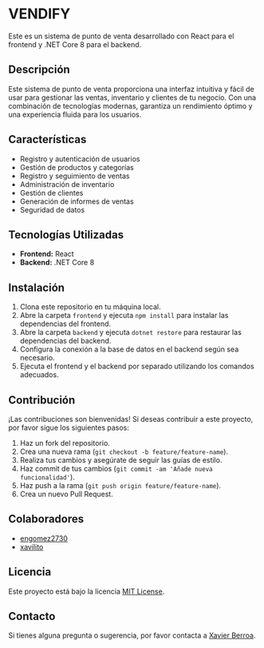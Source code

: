 # VENDIFY

Este es un sistema de punto de venta desarrollado con React para el frontend y .NET Core 8 para el backend.

## Descripción

Este sistema de punto de venta proporciona una interfaz intuitiva y fácil de usar para gestionar las ventas, inventario y clientes de tu negocio. Con una combinación de tecnologías modernas, garantiza un rendimiento óptimo y una experiencia fluida para los usuarios.

## Características

- Registro y autenticación de usuarios
- Gestión de productos y categorías
- Registro y seguimiento de ventas
- Administración de inventario
- Gestión de clientes
- Generación de informes de ventas
- Seguridad de datos

## Tecnologías Utilizadas

- **Frontend:** React
- **Backend:** .NET Core 8

## Instalación

1. Clona este repositorio en tu máquina local.
2. Abre la carpeta `frontend` y ejecuta `npm install` para instalar las dependencias del frontend.
3. Abre la carpeta `backend` y ejecuta `dotnet restore` para restaurar las dependencias del backend.
4. Configura la conexión a la base de datos en el backend según sea necesario.
5. Ejecuta el frontend y el backend por separado utilizando los comandos adecuados.

## Contribución

¡Las contribuciones son bienvenidas! Si deseas contribuir a este proyecto, por favor sigue los siguientes pasos:

1. Haz un fork del repositorio.
2. Crea una nueva rama (`git checkout -b feature/feature-name`).
3. Realiza tus cambios y asegúrate de seguir las guías de estilo.
4. Haz commit de tus cambios (`git commit -am 'Añade nueva funcionalidad'`).
5. Haz push a la rama (`git push origin feature/feature-name`).
6. Crea un nuevo Pull Request.

## Colaboradores

- [engomez2730](https://github.com/engomez2730)
- [xavilito](https://github.com/xavilito)

## Licencia

Este proyecto está bajo la licencia [MIT License](LICENSE).

## Contacto

Si tienes alguna pregunta o sugerencia, por favor contacta a [Xavier Berroa](mailto:ing.wxbo@gmail.com).
